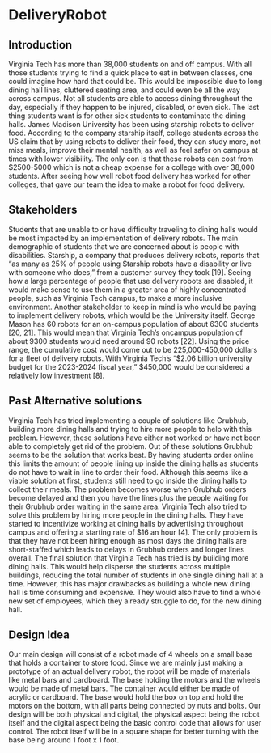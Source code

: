 # DeliveryRobot
## Introduction ##
Virginia Tech has more than 38,000 students on and off campus. With all those students trying to find a
quick place to eat in between classes, one could imagine how hard that could be. This would be
impossible due to long dining hall lines, cluttered seating area, and could even be all the way across
campus. Not all students are able to access dining throughout the day, especially if they happen to be
injured, disabled, or even sick. The last thing students want is for other sick students to contaminate the
dining halls. James Madison University has been using starship robots to deliver food. According to the
company starship itself, college students across the US claim that by using robots to deliver their food,
they can study more, not miss meals, improve their mental health, as well as feel safer on campus at
times with lower visibility. The only con is that these robots can cost from $2500-5000 which is not a
cheap expense for a college with over 38,000 students. After seeing how well robot food delivery has
worked for other colleges, that gave our team the idea to make a robot for food delivery.
## Stakeholders ##
Students that are unable to or have difficulty traveling to dining halls would be most impacted by an
implementation of delivery robots. The main demographic of students that we are concerned about is
people with disabilities. Starship, a company that produces delivery robots, reports that “as many as
25% of people using Starship robots have a disability or live with someone who does,” from a customer
survey they took [19]. Seeing how a large percentage of people that use delivery robots are disabled, it
would make sense to use them in a greater area of highly concentrated people, such as Virginia Tech
campus, to make a more inclusive environment. Another stakeholder to keep in mind is who would be
paying to implement delivery robots, which would be the University itself. George Mason has 60 robots
for an on-campus population of about 6300 students [20, 21]. This would mean that Virginia Tech’s oncampus population of about 9300 students would need around 90 robots [22]. Using the price range,
the cumulative cost would come out to be 225,000-450,000 dollars for a fleet of delivery robots. With
Virginia Tech’s “$2.06 billion university budget for the 2023-2024 fiscal year,” $450,000 would be
considered a relatively low investment [8].
## Past Alternative solutions ##
Virginia Tech has tried implementing a couple of solutions like Grubhub, building more dining halls and
trying to hire more people to help with this problem. However, these solutions have either not worked or
have not been able to completely get rid of the problem. Out of these solutions Grubhub seems to be the
solution that works best. By having students order online this limits the amount of people lining up inside
the dining halls as students do not have to wait in line to order their food. Although this seems like a viable
solution at first, students still need to go inside the dining halls to collect their meals. The problem
becomes worse when Grubhub orders become delayed and then you have the lines plus the people
waiting for their Grubhub order waiting in the same area. Virginia Tech also tried to solve this problem by
hiring more people in the dining halls. They have started to incentivize working at dining halls by
advertising throughout campus and offering a starting rate of $16 an hour [4]. The only problem is that
they have not been hiring enough as most days the dining halls are short-staffed which leads to delays in
Grubhub orders and longer lines overall. The final solution that Virginia Tech has tried is by building more
dining halls. 
This would help disperse the students across multiple buildings, reducing the total number of students in one single dining hall at a time. 
However, this has major drawbacks as building a whole new dining hall is time consuming and expensive. 
They would also have to find a whole new set of employees,
which they already struggle to do, for the new dining hall.
## Design Idea ##
Our main design will consist of a robot made of 4 wheels on a small base that holds a container to store
food. Since we are mainly just making a prototype of an actual delivery robot, the robot will be made of
materials like metal bars and cardboard. The base holding the motors and the wheels would be made of
metal bars. The container would either be made of acrylic or cardboard. The base would hold the box
on top and hold the motors on the bottom, with all parts being connected by nuts and bolts. Our design
will be both physical and digital, the physical aspect being the robot itself and the digital aspect being
the basic control code that allows for user control. The robot itself will be in a square shape for better
turning with the base being around 1 foot x 1 foot. 
